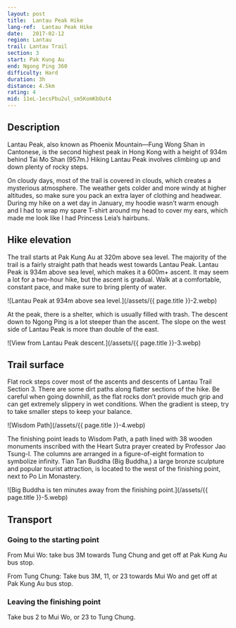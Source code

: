 ```yaml
---
layout: post
title:  Lantau Peak Hike
lang-ref:  Lantau Peak Hike
date:   2017-02-12
region: Lantau
trail: Lantau Trail
section: 3
start: Pak Kung Au
end: Ngong Ping 360
difficulty: Hard
duration: 3h
distance: 4.5km
rating: 4
mid: 11eL-1ecsPbu2ul_sm5KomKbOut4
---
```

## Description

Lantau Peak, also known as Phoenix Mountain—Fung Wong Shan in Cantonese, is the second highest peak in Hong Kong with a height of 934m behind Tai Mo Shan (957m.) Hiking Lantau Peak involves climbing up and down plenty of rocky steps.

On cloudy days, most of the trail is covered in clouds, which creates a mysterious atmosphere. The weather gets colder and more windy at higher altitudes, so make sure you pack an extra layer of clothing and headwear. During my hike on a wet day in January, my hoodie wasn’t warm enough and I had to wrap my spare T-shirt around my head to cover my ears, which made me look like I had Princess Leia’s hairbuns.

## Hike elevation

The trail starts at Pak Kung Au at 320m above sea level. The majority of the trail is a fairly straight path that heads west towards Lantau Peak. Lantau Peak is 934m above sea level, which makes it a 600m+ ascent. It may seem a lot for a two-hour hike, but the ascent is gradual. Walk at a comfortable, constant pace, and make sure to bring plenty of water.

![Lantau Peak at 934m above sea level.](/assets/{{ page.title }}-2.webp)

At the peak, there is a shelter, which is usually filled with trash. The descent down to Ngong Ping is a lot steeper than the ascent. The slope on the west side of Lantau Peak is more than double of the east.

![View from Lantau Peak descent.](/assets/{{ page.title }}-3.webp)

## Trail surface

Flat rock steps cover most of the ascents and descents of Lantau Trail Section 3. There are some dirt paths along flatter sections of the hike. Be careful when going downhill, as the flat rocks don’t provide much grip and can get extremely slippery in wet conditions. When the gradient is steep, try to take smaller steps to keep your balance.

![Wisdom Path](/assets/{{ page.title }}-4.webp)

The finishing point leads to Wisdom Path, a path lined with 38 wooden monuments inscribed with the Heart Sutra prayer created by Professor Jao Tsung-I. The columns are arranged in a figure-of-eight formation to symbolize infinity.  Tian Tan Buddha (Big Buddha,) a large bronze sculpture and popular tourist attraction, is located to the west of the finishing point, next to Po Lin Monastery.

![Big Buddha is ten minutes away from the finishing point.](/assets/{{ page.title }}-5.webp)

## Transport

### Going to the starting point

From Mui Wo: take bus 3M towards Tung Chung and get off at Pak Kung Au bus stop.

From Tung Chung: Take bus 3M, 11, or 23 towards Mui Wo and get off at Pak Kung Au bus stop.

### Leaving the finishing point

Take bus 2 to Mui Wo, or 23 to Tung Chung.